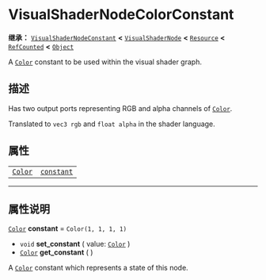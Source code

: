 <!-- ⚠ 请勿编辑本文件 ⚠ -->
<!-- 本文档使用脚本从 WeDot 引擎源码仓库生成。 -->
<!-- 生成脚本：https://github.com/WeDot-Engine/WeDot/tree/4.3/doc/tools/make_md.py； -->
<!-- 原文件：https://github.com/WeDot-Engine/WeDot/tree/4.3/doc/classes/VisualShaderNodeColorConstant.xml。 -->

<div id="_class_visualshadernodecolorconstant"></div>

# VisualShaderNodeColorConstant

**继承：** [`VisualShaderNodeConstant`](class_visualshadernodeconstant.md) **<** [`VisualShaderNode`](class_visualshadernode.md) **<** [`Resource`](class_resource.md) **<** [`RefCounted`](class_refcounted.md) **<** [`Object`](class_object.md)

A [`Color`](class_color.md) constant to be used within the visual shader graph.

## 描述

Has two output ports representing RGB and alpha channels of [`Color`](class_color.md).

Translated to `vec3 rgb` and `float alpha` in the shader language.

## 属性

|||
|:-:|:--|
| [`Color`](class_color.md) | [`constant`](#class_visualshadernodecolorconstant_property_constant) | ``Color(1, 1, 1, 1)`` |

<!-- rst-class:: classref-section-separator -->

---

## 属性说明

<div id="_class_visualshadernodecolorconstant_property_constant"></div>

[`Color`](class_color.md) **constant** = ``Color(1, 1, 1, 1)`` <div id="class_visualshadernodecolorconstant_property_constant"></div>

- `void` **set_constant** ( value: [`Color`](class_color.md) )
- [`Color`](class_color.md) **get_constant** ( )

A [`Color`](class_color.md) constant which represents a state of this node.

[^virtual]: 本方法通常需要用户覆盖才能生效。
[^const]: 本方法无副作用，不会修改该实例的任何成员变量。
[^vararg]: 本方法除了能接受在此处描述的参数外，还能够继续接受任意数量的参数。
[^constructor]: 本方法用于构造某个类型。
[^static]: 调用本方法无需实例，可直接使用类名进行调用。
[^operator]: 本方法描述的是使用本类型作为左操作数的有效运算符。
[^bitfield]: 这个值是由下列位标志构成位掩码的整数。
[^void]: 无返回值。
